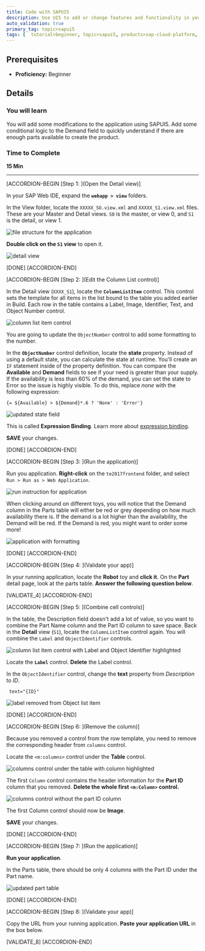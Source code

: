 ```yaml
---
title: Code with SAPUI5
description: Use UI5 to add or change features and functionality in your application
auto_validation: true
primary_tag: topic>sapui5
tags: [  tutorial>beginner, topic>sapui5, products>sap-cloud-platform, products>sap-web-ide]
---
```


## Prerequisites  
 - **Proficiency:** Beginner

## Details
### You will learn  
You will add some modifications to the application using SAPUI5. Add some conditional logic to the Demand field to quickly understand if there are enough parts available to create the product.

### Time to Complete
**15 Min**

---

[ACCORDION-BEGIN [Step 1: ](Open the Detail view)]

In your SAP Web IDE, expand the **`webapp > view`** folders.

In the View folder, locate the `XXXXX_SO.view.xml` and `XXXXX_S1.view.xml` files. These are your Master and Detail views. `S0` is the master, or view 0, and `S1` is the detail, or view 1.

![file structure for the application](1.png)

**Double click on the `S1` view** to open it.

![detail view](2.png)

[DONE]
[ACCORDION-END]

[ACCORDION-BEGIN [Step 2: ](Edit the Column List control)]

In the Detail view (`XXXX_S1`), locate the **`ColumnListItem`** control. This control sets the template for all items in the list bound to the table you added earlier in Build. Each row in the table contains a Label, Image, Identifier, Text, and Object Number control.

![column list item control](3.png)

You are going to update the `ObjectNumber` control to add some formatting to the number.

In the **`ObjectNumber`** control definition, locate the **state** property. Instead of using a default state, you can calculate the state at runtime. You'll create an `IF` statement inside of the property definition. You can compare the **Available** and **Demand** fields to see if your need is greater than your supply. If the availability is less than 60% of the demand, you can set the state to Error so the issue is highly visible. To do this, replace _none_ with the following expression:

```
{= ${Available} > ${Demand}*.6 ? 'None' : 'Error'}
```

![updated state field](4.png)

This is called **Expression Binding**. Learn more about [expression binding](https://sapui5.hana.ondemand.com/1.34.9/docs/guide/5cff8d1c3fb84c5db7a00f2daca125af.html).

**SAVE** your changes.

[DONE]
[ACCORDION-END]


[ACCORDION-BEGIN [Step 3: ](Run the application)]

Run you application. **Right-click** on the `te2017frontend` folder, and select `Run > Run as > Web Application`.

![run instruction for application](5.png)

When clicking around on different toys, you will notice that the Demand column in the Parts table will either be red or grey depending on how much availability there is. If the demand is a lot higher than the availability, the Demand will be red. If the Demand is red, you might want to order some more!

![application with formatting](6.png)

[DONE]
[ACCORDION-END]

[ACCORDION-BEGIN [Step 4: ](Validate your app)]

In your running application, locate the **Robot** toy and **click it**. On the **Part** detail page, look at the parts table. **Answer the following question below**.


[VALIDATE_4]
[ACCORDION-END]

[ACCORDION-BEGIN [Step 5: ](Combine cell controls)]

In the table, the Description field doesn't add a lot of value, so you want to combine the Part Name column and the Part ID column to save space. Back in the **Detail** view (`S1`), locate the `ColumnListItem` control again. You will combine the `Label` and `ObjectIdentifier` controls.

![column list item control with Label and Object Identifier highlighted](7.png)

Locate the **`Label`** control. **Delete** the Label control.

In the `ObjectIdentifier` control, change the **text** property from _Description_ to _ID_.

```
 text="{ID}"
```

![label removed from Object list item](8.png)

[DONE]
[ACCORDION-END]

[ACCORDION-BEGIN [Step 6: ](Remove the column)]

Because you removed a control from the row template, you need to remove the corresponding header from `columns` control.

Locate the `<m:columns>` control under the **Table** control.

![columns control under the table with column highlighted](9.png)

The first `Column` control contains the header information for the **Part ID** column that you removed. **Delete the whole first `<m:Column>` control.**

![columns control without the part ID column](10.png)

The first Column control should now be **Image**.

**SAVE** your changes.

[DONE]
[ACCORDION-END]

[ACCORDION-BEGIN [Step 7: ](Run the application)]

**Run your application**.

In the Parts table, there should be only 4 columns with the Part ID under the Part name.

![updated part table](11.png)

[DONE]
[ACCORDION-END]

[ACCORDION-BEGIN [Step 8: ](Validate your app)]

Copy the URL from your running application. **Paste your application URL** in the box below.

[VALIDATE_8]
[ACCORDION-END]
